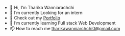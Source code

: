 - 👋 Hi, I’m Tharika Wanniarachchi
- 🔭 I’m currently Looking for an intern 
- 👀 Check out my [Portfolio](https://tharika-wanniarachchi.github.io/My_Portfolio_Website/)
- 🌱 I’m currently learning Full stack Web Development
- 📫 How to reach me tharikawanniarchchi0@gmail.com

<!---
Tharika-Wanniarachchi/Tharika-Wanniarachchi is a ✨ special ✨ repository because its `README.md` (this file) appears on your GitHub profile.
You can click the Preview link to take a look at your changes.
--->
